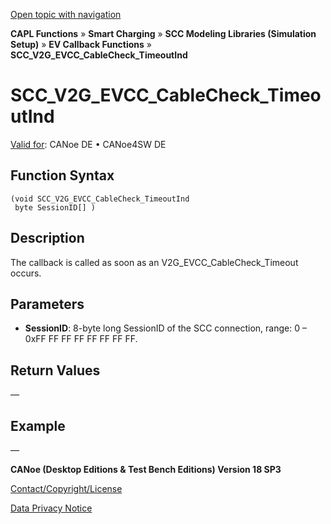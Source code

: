 [Open topic with navigation](../../../../../CANoeDEFamily.htm#Topics/CAPLFunctions/SmartCharging/Callbacks/CAPLfunctionSCCV2GEVCCCableCheckTimeoutInd.md)

**CAPL Functions** » **Smart Charging** » **SCC Modeling Libraries (Simulation Setup)** » **EV Callback Functions** » **SCC_V2G_EVCC_CableCheck_TimeoutInd**

# SCC_V2G_EVCC_CableCheck_TimeoutInd

[Valid for](../../../Shared/FeatureAvailability.md):  CANoe DE • CANoe4SW DE

## Function Syntax

```
(void SCC_V2G_EVCC_CableCheck_TimeoutInd 
 byte SessionID[] )
```

## Description

The callback is called as soon as an V2G_EVCC_CableCheck_Timeout occurs.

## Parameters

- **SessionID**: 8-byte long SessionID of the SCC connection, range: 0 – 0xFF FF FF FF FF FF FF FF.

## Return Values

—

## Example

—

**CANoe (Desktop Editions & Test Bench Editions) Version 18 SP3**

[Contact/Copyright/License](../../../Shared/ContactCopyrightLicense.md)

[Data Privacy Notice](https://www.vector.com/int/en/company/get-info/privacy-policy/)
